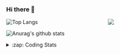 ### Hi there 👋

<!--
**tao8687/tao8687** is a ✨ _special_ ✨ repository because its `README.md` (this file) appears on your GitHub profile.

Here are some ideas to get you started:

- 🔭 I’m currently working on ...
- 🌱 I’m currently learning ...
- 👯 I’m looking to collaborate on ...
- 🤔 I’m looking for help with ...
- 💬 Ask me about ...
- 📫 How to reach me: ...
- 😄 Pronouns: ...
- ⚡ Fun fact: ...
-->

<img align='right' src="https://media.giphy.com/media/M9gbBd9nbDrOTu1Mqx/giphy.gif" width="230">

![Top Langs](https://github-readme-stats.vercel.app/api/top-langs/?username=tao8687&layout=compact&title_color=23238E&text_color=A67D3D)

![Anurag's github stats](https://github-readme-stats.vercel.app/api?username=tao8687&show_icons=true&&text_color=A67D3D&title_color=23238E&show_icons=false&count_private=true&hide=stars)

<details>
  <summary>:zap: Coding Stats</summary>
  <b>
<!--START_SECTION:waka-->
![Profile Views](http://img.shields.io/badge/Profile%20Views-1-blue)

**🐱 My Github Data** 

> 🏆 54 Contributions in the Year 2021
 > 
> 📦 880.7 kB Used in Github's Storage 
 > 
> 🚫 Not Opted to Hire
 > 
> 📜 41 Public Repositories 
 > 
> 🔑 20 Private Repositories  
 > 
**I'm an Early 🐤** 

```text
🌞 Morning    95 commits     █████████░░░░░░░░░░░░░░░░   36.82% 
🌆 Daytime    73 commits     ███████░░░░░░░░░░░░░░░░░░   28.29% 
🌃 Evening    79 commits     ███████░░░░░░░░░░░░░░░░░░   30.62% 
🌙 Night      11 commits     █░░░░░░░░░░░░░░░░░░░░░░░░   4.26%

```
📅 **I'm Most Productive on Wednesday** 

```text
Monday       37 commits     ███░░░░░░░░░░░░░░░░░░░░░░   14.34% 
Tuesday      28 commits     ██░░░░░░░░░░░░░░░░░░░░░░░   10.85% 
Wednesday    59 commits     █████░░░░░░░░░░░░░░░░░░░░   22.87% 
Thursday     36 commits     ███░░░░░░░░░░░░░░░░░░░░░░   13.95% 
Friday       46 commits     ████░░░░░░░░░░░░░░░░░░░░░   17.83% 
Saturday     28 commits     ██░░░░░░░░░░░░░░░░░░░░░░░   10.85% 
Sunday       24 commits     ██░░░░░░░░░░░░░░░░░░░░░░░   9.3%

```


📊 **This Week I Spent My Time On** 

```text
⌚︎ Time Zone: Asia/Shanghai

💬 Programming Languages: 
C                        2 hrs 32 mins       ███████████░░░░░░░░░░░░░░   45.44% 
Makefile                 1 hr 30 mins        ██████░░░░░░░░░░░░░░░░░░░   26.91% 
CUDA                     1 hr 9 mins         █████░░░░░░░░░░░░░░░░░░░░   20.72% 
Markdown                 12 mins             █░░░░░░░░░░░░░░░░░░░░░░░░   3.71% 
Python                   10 mins             ░░░░░░░░░░░░░░░░░░░░░░░░░   3.12%

🔥 Editors: 
VS Code                  5 hrs 34 mins       █████████████████████████   100.0%

🐱‍💻 Projects: 
CUDAC                    5 hrs 24 mins       ████████████████████████░   96.88% 
faster-rcnn-pytorch      10 mins             ░░░░░░░░░░░░░░░░░░░░░░░░░   3.12%

💻 Operating System: 
Linux                    5 hrs 34 mins       █████████████████████████   100.0%

```

**I Mostly Code in C++** 

```text
C++                      9 repos             █████████░░░░░░░░░░░░░░░░   37.5% 
C                        6 repos             ██████░░░░░░░░░░░░░░░░░░░   25.0% 
Python                   4 repos             ████░░░░░░░░░░░░░░░░░░░░░   16.67% 
Shell                    2 repos             ██░░░░░░░░░░░░░░░░░░░░░░░   8.33% 
Makefile                 1 repo              █░░░░░░░░░░░░░░░░░░░░░░░░   4.17%

```


**Timeline**

![Chart not found](https://raw.githubusercontent.com/tao8687/tao8687/master/charts/bar_graph.png) 


<!--END_SECTION:waka-->
</details>
